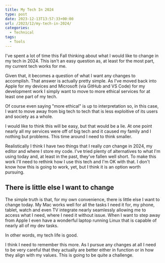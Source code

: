 ```yaml
---
title: My Tech In 2024
type: post
date: 2023-12-13T13:57:33+00:00
url: /2023/12/my-tech-in-2024/
categories:
  - Technical
tags:
  - Tools
---
```


I've spent a lot of time this Fall thinking about what I would like to change in my tech in 2024. This isn't an easy question as, at least for the most part, my current tech works for me.

Given that, it becomes a question of what I want any changes to accomplish. That answer is actually pretty simple. As I've moved back into Apple for my devices and Microsoft (via GitHub and VS Code) for my development work I simply want to move to more ethical services for at least one part of my tech.

Of course even saying "more ethical" is up to interpretation so, in this case, I want to move away from big tech to tech that is less exploitive of its users and society as a whole.

I would like to think this will be easy, but that would be a lie. At one point nearly all my services were off of big tech and it caused my family and I nothing but problems. This time around I need to think smaller.

Realistically I think I have two things that I really _can_ change in 2024, my editor and where I store my code. I've tried plenty of alternatives to what I'm using today and, at least in the past, they've fallen well short. To make this work I'll need to rethink how I use this tech and I'm OK with that. I don't know how this is going to work, yet, but I think it is an option worth pursuing.

## There is little else I want to change

The simple truth is that, for my own convenience, there is little else I want to change today. My Mac works well for all the tasks I need it for, my phone, tablet, watch and even TV integrate nearly seamlessly allowing me to access what I need, where I need it without issue. When I want to step away from Apple I even have a wonderful laptop running Linux that is capable of nearly all of my dev tasks.

In other words, my tech life is good.

I think I need to remember this more. As I pursue any changes at all I need to be very careful that they actually are better either in function or in how they align with my values. This is going to be quite a challenge.
